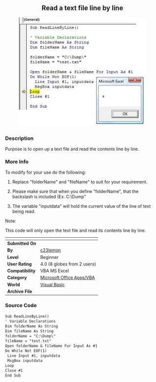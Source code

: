 ﻿<div align="center">

## Read a text file line by line

<img src="PIC200810301213209158.jpg">
</div>

### Description

Purpose is to open up a text file and read the contents line by line.
 
### More Info
 
To modify for your use do the following:

1. Replace "folderName" and "fileName" to suit for your requirement.

2. Please make sure that when you define "folderName", that the backslash is included (Ex. C:\Dump\"

3. The variable "inputdata" will hold the current value of the line of text being read.

Note:

This code will only open the text file and read its contents line by line.


<span>             |<span>
---                |---
**Submitted On**   |
**By**             |[c23lemon](https://github.com/Planet-Source-Code/PSCIndex/blob/master/ByAuthor/c23lemon.md)
**Level**          |Beginner
**User Rating**    |4.0 (8 globes from 2 users)
**Compatibility**  |VBA MS Excel
**Category**       |[Microsoft Office Apps/VBA](https://github.com/Planet-Source-Code/PSCIndex/blob/master/ByCategory/microsoft-office-apps-vba__1-42.md)
**World**          |[Visual Basic](https://github.com/Planet-Source-Code/PSCIndex/blob/master/ByWorld/visual-basic.md)
**Archive File**   |[](https://github.com/Planet-Source-Code/c23lemon-read-a-text-file-line-by-line__1-71320/archive/master.zip)





### Source Code

```
Sub ReadLineByLine()
' Variable Declarations
Dim folderName As String
Dim fileName As String
folderName = "C:\Dump\"
fileName = "test.txt"
Open folderName & fileName For Input As #1
Do While Not EOF(1)
 Line Input #1, inputdata
 MsgBox inputdata
Loop
Close #1
End Sub
```

